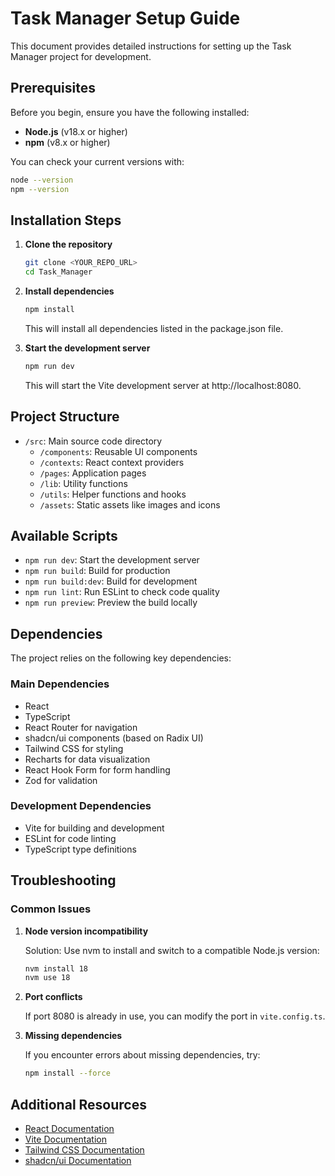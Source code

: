 # Task Manager Setup Guide

This document provides detailed instructions for setting up the Task Manager project for development.

## Prerequisites

Before you begin, ensure you have the following installed:

- **Node.js** (v18.x or higher)
- **npm** (v8.x or higher)

You can check your current versions with:
```sh
node --version
npm --version
```

## Installation Steps

1. **Clone the repository**
   ```sh
   git clone <YOUR_REPO_URL>
   cd Task_Manager
   ```

2. **Install dependencies**
   ```sh
   npm install
   ```
   This will install all dependencies listed in the package.json file.

3. **Start the development server**
   ```sh
   npm run dev
   ```
   This will start the Vite development server at http://localhost:8080.

## Project Structure

- `/src`: Main source code directory
  - `/components`: Reusable UI components
  - `/contexts`: React context providers
  - `/pages`: Application pages
  - `/lib`: Utility functions
  - `/utils`: Helper functions and hooks
  - `/assets`: Static assets like images and icons

## Available Scripts

- `npm run dev`: Start the development server
- `npm run build`: Build for production
- `npm run build:dev`: Build for development
- `npm run lint`: Run ESLint to check code quality
- `npm run preview`: Preview the build locally

## Dependencies

The project relies on the following key dependencies:

### Main Dependencies

- React
- TypeScript
- React Router for navigation
- shadcn/ui components (based on Radix UI)
- Tailwind CSS for styling
- Recharts for data visualization
- React Hook Form for form handling
- Zod for validation

### Development Dependencies

- Vite for building and development
- ESLint for code linting
- TypeScript type definitions

## Troubleshooting

### Common Issues

1. **Node version incompatibility**
   
   Solution: Use nvm to install and switch to a compatible Node.js version:
   ```sh
   nvm install 18
   nvm use 18
   ```

2. **Port conflicts**
   
   If port 8080 is already in use, you can modify the port in `vite.config.ts`.

3. **Missing dependencies**
   
   If you encounter errors about missing dependencies, try:
   ```sh
   npm install --force
   ```

## Additional Resources

- [React Documentation](https://react.dev/)
- [Vite Documentation](https://vitejs.dev/)
- [Tailwind CSS Documentation](https://tailwindcss.com/docs)
- [shadcn/ui Documentation](https://ui.shadcn.com/) 